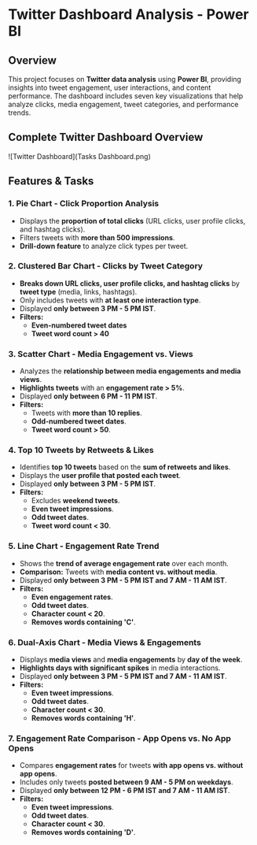 # **Twitter Dashboard Analysis - Power BI**  

## **Overview**  
This project focuses on **Twitter data analysis** using **Power BI**, providing insights into tweet engagement, user interactions, and content performance. The dashboard includes seven key visualizations that help analyze clicks, media engagement, tweet categories, and performance trends.  

## **Complete Twitter Dashboard Overview**  
![Twitter Dashboard](Tasks Dashboard.png)  

## **Features & Tasks**  

### **1. Pie Chart - Click Proportion Analysis**  
- Displays the **proportion of total clicks** (URL clicks, user profile clicks, and hashtag clicks).  
- Filters tweets with **more than 500 impressions**.  
- **Drill-down feature** to analyze click types per tweet.  

### **2. Clustered Bar Chart - Clicks by Tweet Category**  
- **Breaks down URL clicks, user profile clicks, and hashtag clicks** by **tweet type** (media, links, hashtags).  
- Only includes tweets with **at least one interaction type**.  
- Displayed **only between 3 PM - 5 PM IST**.  
- **Filters:**  
  - **Even-numbered tweet dates**  
  - **Tweet word count > 40**  

### **3. Scatter Chart - Media Engagement vs. Views**  
- Analyzes the **relationship between media engagements and media views**.  
- **Highlights tweets** with an **engagement rate > 5%**.  
- Displayed **only between 6 PM - 11 PM IST**.  
- **Filters:**  
  - Tweets with **more than 10 replies**.  
  - **Odd-numbered tweet dates**.  
  - **Tweet word count > 50**.  

### **4. Top 10 Tweets by Retweets & Likes**  
- Identifies **top 10 tweets** based on the **sum of retweets and likes**.  
- Displays the **user profile that posted each tweet**.  
- Displayed **only between 3 PM - 5 PM IST**.  
- **Filters:**  
  - Excludes **weekend tweets**.  
  - **Even tweet impressions**.  
  - **Odd tweet dates**.  
  - **Tweet word count < 30**.  

### **5. Line Chart - Engagement Rate Trend**  
- Shows the **trend of average engagement rate** over each month.  
- **Comparison:** Tweets with **media content vs. without media**.  
- Displayed **only between 3 PM - 5 PM IST and 7 AM - 11 AM IST**.  
- **Filters:**  
  - **Even engagement rates**.  
  - **Odd tweet dates**.  
  - **Character count < 20**.  
  - **Removes words containing 'C'**.  

### **6. Dual-Axis Chart - Media Views & Engagements**  
- Displays **media views** and **media engagements** by **day of the week**.  
- **Highlights days with significant spikes** in media interactions.  
- Displayed **only between 3 PM - 5 PM IST and 7 AM - 11 AM IST**.  
- **Filters:**  
  - **Even tweet impressions**.  
  - **Odd tweet dates**.  
  - **Character count < 30**.  
  - **Removes words containing 'H'**.  

### **7. Engagement Rate Comparison - App Opens vs. No App Opens**  
- Compares **engagement rates** for tweets **with app opens vs. without app opens**.  
- Includes only tweets **posted between 9 AM - 5 PM on weekdays**.  
- Displayed **only between 12 PM - 6 PM IST and 7 AM - 11 AM IST**.  
- **Filters:**  
  - **Even tweet impressions**.  
  - **Odd tweet dates**.  
  - **Character count < 30**.  
  - **Removes words containing 'D'**.  


